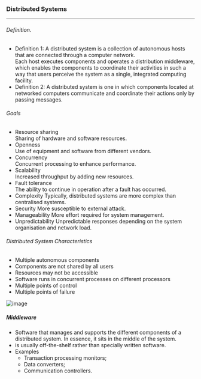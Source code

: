 ### Distributed Systems
---
###### Definition. 
- Definition 1: A distributed system is a collection of autonomous hosts that are
connected through a computer network.   
Each host executes components and operates a distribution middleware,
which enables the components to coordinate their activities in such a way
that users perceive the system as a single, integrated computing facility.   
- Definition 2: A distributed system is one in which components located at networked computers
communicate and coordinate their actions only by passing messages.   
###### Goals
- Resource sharing    
Sharing of hardware and software resources.
- Openness  
Use of equipment and software from different vendors.  
- Concurrency  
Concurrent processing to enhance performance.  
- Scalability  
Increased throughput by adding new resources.  
- Fault tolerance  
The ability to continue in operation after a fault has occurred.
- Complexity
Typically, distributed systems are more complex than
centralised systems.
- Security
More susceptible to external attack.
- Manageability
More effort required for system management.
- Unpredictability
Unpredictable responses depending on the system organisation and network load.
###### Distributed System Characteristics
- Multiple autonomous components
- Components are not shared by all users
- Resources may not be accessible
- Software runs in concurrent processes on different processors
- Multiple points of control
- Multiple points of failure

![image](https://user-images.githubusercontent.com/88880169/222974231-9214991f-e39b-4990-a922-5777e08a76cd.png)

##### Middleware
- Software that manages and supports the different components of a distributed system.
In essence, it sits in the middle of the system.
- is usually off-the-shelf rather than specially written software. 
- Examples
  - Transaction processing monitors;
  - Data converters;
  - Communication controllers.

